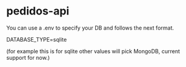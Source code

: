 # pedidos-api

You can use a .env to specify your DB and follows the next format.

DATABASE_TYPE=sqlite 

(for example this is for sqlite other values will pick MongoDB, current support for now.)